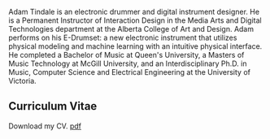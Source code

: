 
Adam Tindale is an electronic drummer and digital instrument designer. He is a Permanent Instructor of Interaction Design in the Media Arts and Digital Technologies department at the Alberta College of Art and Design. Adam performs on his E-Drumset: a new electronic instrument that utilizes physical modeling and machine learning with an intuitive physical interface. He completed a Bachelor of Music at Queen's University, a Masters of Music Technology at McGill University, and an Interdisciplinary Ph.D. in Music, Computer Science and Electrical Engineering at the University of Victoria.

## Curriculum Vitae

Download my CV. <a href="/media/files/AdamTindaleCV.pdf" onClick="javascript: _gaq.push(['_trackPageview', '/downloads/cv']);">pdf</a>

